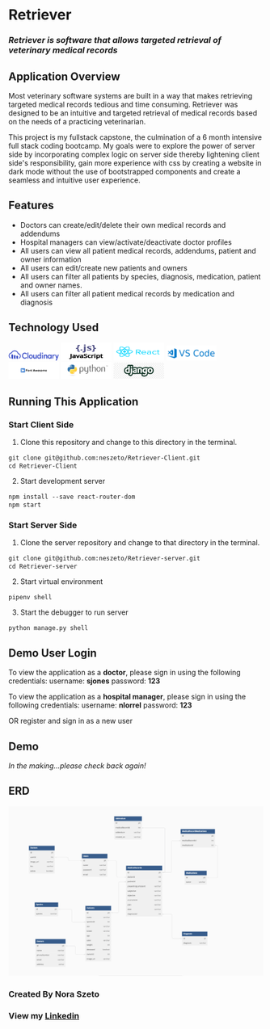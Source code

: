 # Retriever

### *Retriever is software that allows targeted retrieval of veterinary medical records*

## Application Overview
Most veterinary software systems are built in a way that makes retrieving targeted medical records tedious and time consuming. Retriever was designed to be an intuitive and targeted retrieval of medical records based on the needs of a practicing veterinarian. 

This project is my fullstack capstone, the culmination of a 6 month intensive full stack coding bootcamp. My goals were to explore the power of server side by incorporating complex logic on server side thereby lightening client side's responsibility, gain more experience with css by creating a website in dark mode without the use of bootstrapped components and create a seamless and intuitive user experience. 

## Features
* Doctors can create/edit/delete their own medical records and addendums
* Hospital managers can view/activate/deactivate doctor profiles
* All users can view all patient medical records, addendums, patient and owner information
* All users can edit/create new patients and owners
* All users can filter all patients by species, diagnosis, medication, patient and owner names.
* All users can filter all patient medical records by medication and diagnosis

## Technology Used
<img src="./README_images/cloudinary_logo_blue_0720.png" width="100px" />
<img src="./README_images/JavaScript.png" width="100px" height="35px"/>
<img src="./README_images/react.png" width="100px"height="35px"/>
<img src="./README_images/VSCode.png" width="100px"/>
<img src="./README_images/fontawesome.webp" width="100px"/>
<img src="./README_images/python.png" width="100px"/>
<img src="./README_images/django.png" width="100px"/>



## Running This Application

### Start Client Side
1.  Clone this repository and change to this directory in the terminal.
```
git clone git@github.com:neszeto/Retriever-Client.git
cd Retriever-Client
```

2. Start development server
```
npm install --save react-router-dom
npm start
```

### Start Server Side
1. Clone the server repository and change to that directory in the terminal.
```
git clone git@github.com:neszeto/Retriever-server.git
cd Retriever-server
```
2. Start virtual environment
```
pipenv shell
```
3. Start the debugger to run server
```
python manage.py shell
```

## Demo User Login
To view the application as a **doctor**, please sign in using the following credentials:
username: **sjones**
password: **123**

To view the application as a **hospital manager**, please sign in using the following credentials:
username: **nlorrel**
password: **123**

OR register and sign in as a new user 

## Demo
*In the making...please check back again!*

## ERD
<img src="./README_images/ERD.png" />

### Created By Nora Szeto 
### View my <a href="https://www.linkedin.com/in/nora-szeto/" target="_blank">Linkedin</a>

